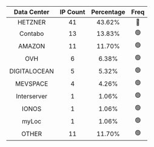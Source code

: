 | Data Center | IP Count | Percentage | Freq |
|:------------:|:--------:|:-----------:|:-----:|
| HETZNER | 41 | 43.62% | 🔴 |
| Contabo | 13 | 13.83% | 🟢 |
| AMAZON | 11 | 11.70% | 🟢 |
| OVH | 6 | 6.38% | 🟢 |
| DIGITALOCEAN | 5 | 5.32% | 🟢 |
| MEVSPACE | 4 | 4.26% | 🟢 |
| Interserver | 1 | 1.06% | 🟢 |
| IONOS | 1 | 1.06% | 🟢 |
| myLoc | 1 | 1.06% | 🟢 |
| OTHER | 11 | 11.70% | 🟢 |